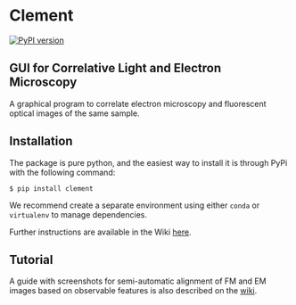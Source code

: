 # Clement
[![PyPI version](https://badge.fury.io/py/clement.svg)](https://badge.fury.io/py/clement)
## GUI for Correlative Light and Electron Microscopy
A graphical program to correlate electron microscopy and fluorescent optical images of the same sample.

## Installation
The package is pure python, and the easiest way to install it is through PyPi with the following command:
```
$ pip install clement
```
We recommend create a separate environment using either `conda` or `virtualenv` to manage dependencies.

Further instructions are available in the Wiki [here](https://github.com/kartikayyer/Clement/wiki/installation).

## Tutorial
A guide with screenshots for semi-automatic alignment of FM and EM images based on observable features is also described on the [wiki](https://github.com/kartikayyer/Clement/wiki/tutorial-2D).

